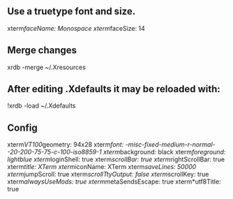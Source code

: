 ## Use a truetype font and size.
xterm*faceName: Monospace
xterm*faceSize: 14

## Merge changes
xrdb -merge ~/.Xresources

## After editing .Xdefaults it may be reloaded with:
!xrdb -load ~/.Xdefaults

## Config
xterm*VT100*geometry: 94x28
xterm*font: -misc-fixed-medium-r-normal--20-200-75-75-c-100-iso8859-1
xterm*background: black
xterm*foreground: lightblue
xterm*loginShell: true
xterm*scrollBar: true
xterm*rightScrollBar: true
xterm*title: XTerm
xterm*iconName: XTerm
xterm*saveLines: 50000
xterm*jumpScroll: true
xterm*scrollTtyOutput: false
xterm*scrollKey: true
xterm*alwaysUseMods: true
xterm*metaSendsEscape: true
xterm*utf8Title: true 
